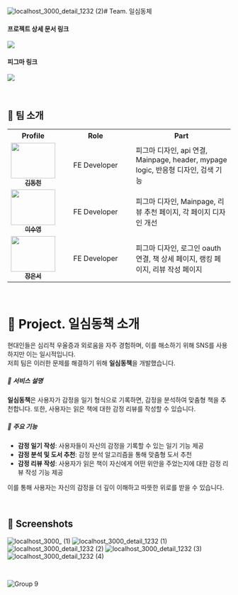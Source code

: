 ![localhost_3000_detail_1232 (2)](https://github.com/user-attachments/assets/305be36b-2ac0-44e1-8b42-568665327d58)# Team. 일심동체
#### 프로젝트 상세 문서 링크
<a href="https://silk-vanilla-48e.notion.site/27cb718191314bc7a9b09a6de0d7554a?pvs=25"><img src="https://img.shields.io/badge/Project Notion-000000?style=flat&logo=Notion&logoColor=ffffff"/></a>
#### 피그마 링크
<a href="https://www.figma.com/design/oJfT8cDi2taUHZbpiIV2Cg/%EC%9D%BC%EC%8B%AC%EB%8F%99%EC%B1%85?node-id=0-1&t=reAWQwOBdBzjsoou-0"><img src="https://img.shields.io/badge/figma-F24E1E.svg?style=for-the-badge&logo=figma&logoColor=white" /></a>

<br>

## 👬 팀 소개
<div align="center">
  <table>
    <tr>
      <th>Profile</th>
      <th width="150">Role</th>
      <th>Part</th>
    </tr>
    <tr>
      <td align="center">
        <a href="https://github.com/dsky03">
          <img src="https://avatars.githubusercontent.com/u/130277662?v=4" width="100" height="80" alt=""/>
          <br/>
          <sub><b>김동천</b></sub>
        </a>
      </td>
      <td align="center">FE Developer</td>
      <td>
        피그마 디자인, api 연결, Mainpage, header, mypage logic, 반응형 디자인, 검색 기능
      </td>
    </tr>
    <tr>
      <td align="center">
        <a href="https://github.com/ttatjwi">
          <img src="https://avatars.githubusercontent.com/u/144876617?v=4 8" width="100" height="80" alt=""/>
          <br/>
          <sub><b>이수영</b></sub>
        </a>
      </td>
      <td align="center" width="150">FE Developer</td>
      <td>피그마 디자인, Mainpage, 리뷰 추천 페이지, 각 페이지 디자인 개선</td>
    </tr>
    <tr>
      <td align="center">
        <a href="https://github.com/eunseojang">
          <img src="https://avatars.githubusercontent.com/u/118018348" width="100" height="80" alt=""/>
          <br/>
          <sub><b>장은서</b></sub>
        </a>
      </td>
      <td align="center" width="150">FE Developer</td>
      <td>피그마 디자인, 로그인 oauth 연결, 책 상세 페이지, 랭킹 페이지, 리뷰 작성 페이지</td>
    </tr>
  </table>
</div>
<br>


# 📝 Project. 일심동책 소개

현대인들은 심리적 우울증과 외로움을 자주 경험하며, 이를 해소하기 위해 SNS를 사용하지만 이는 일시적입니다.  
저희 팀은 이러한 문제를 해결하기 위해 **일심동책**을 개발했습니다.

##### 🌟 서비스 설명
**일심동책**은 사용자가 감정을 일기 형식으로 기록하면, 감정을 분석하여 맞춤형 책을 추천합니다. 또한, 사용자는 읽은 책에 대한 감정 리뷰를 작성할 수 있습니다.

##### 🌟 주요 기능
- **감정 일기 작성**: 사용자들이 자신의 감정을 기록할 수 있는 일기 기능 제공
- **감정 분석 및 도서 추천**: 감정 분석 알고리즘을 통해 맞춤형 도서 추천
- **감정 리뷰 작성**: 사용자가 읽은 책이 자신에게 어떤 위안을 주었는지에 대한 감정 리뷰 작성 기능 제공

이를 통해 사용자는 자신의 감정을 더 깊이 이해하고 따뜻한 위로를 받을 수 있습니다.

<br>

## 🎨 Screenshots
![localhost_3000_ (1)](https://github.com/user-attachments/assets/0cf1d09b-1a35-4622-a999-5d16e761908a)
![localhost_3000_detail_1232 (1)](https://github.com/user-attachments/assets/6c059834-cddd-40d7-abca-49c0885ec0c8)
![localhost_3000_detail_1232 (2)](https://github.com/user-attachments/assets/75df82c9-d165-4cc1-9696-7f7f7050e88f)
![localhost_3000_detail_1232 (3)](https://github.com/user-attachments/assets/ec889574-4050-4d08-918e-0a5b3b5d147f)
![localhost_3000_detail_1232 (4)](https://github.com/user-attachments/assets/c191c613-edf7-454d-95ac-549ff86dd5c7)


<br>

![Group 9](https://github.com/user-attachments/assets/c0a4d8ff-6ee8-43cd-b974-3267bf4a831f)


